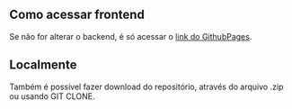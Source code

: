 ## Como acessar frontend
Se não for alterar o backend, é só acessar o [link do GithubPages](https://murillocorrea.github.io/WYDEN-PROJECT-CONSTRUCTION-WEBSITE/).

## Localmente
Também é possível fazer download do repositório, através do arquivo .zip ou usando GIT CLONE.

